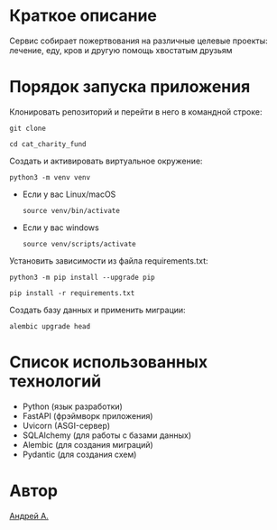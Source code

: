 # Краткое описание

Сервис собирает пожертвования на различные целевые проекты: лечение, еду, кров и другую помощь хвостатым друзьям

# Порядок запуска приложения 

Клонировать репозиторий и перейти в него в командной строке:

```
git clone 
```

```
cd cat_charity_fund
```

Cоздать и активировать виртуальное окружение:

```
python3 -m venv venv
```

* Если у вас Linux/macOS

    ```
    source venv/bin/activate
    ```

* Если у вас windows

    ```
    source venv/scripts/activate
    ```

Установить зависимости из файла requirements.txt:

```
python3 -m pip install --upgrade pip
```

```
pip install -r requirements.txt
```

Создать базу данных и применить миграции:

```
alembic upgrade head
```


# Список использованных технологий

- Python (язык разработки)
- FastAPI (фрэймворк приложения)
- Uvicorn (ASGI-сервер)
- SQLAlchemy (для работы с базами данных)
- Alembic (для создания миграций)
- Pydantic (для создания схем)

# Автор

[Андрей А.](https://github.com/Ander-dog)